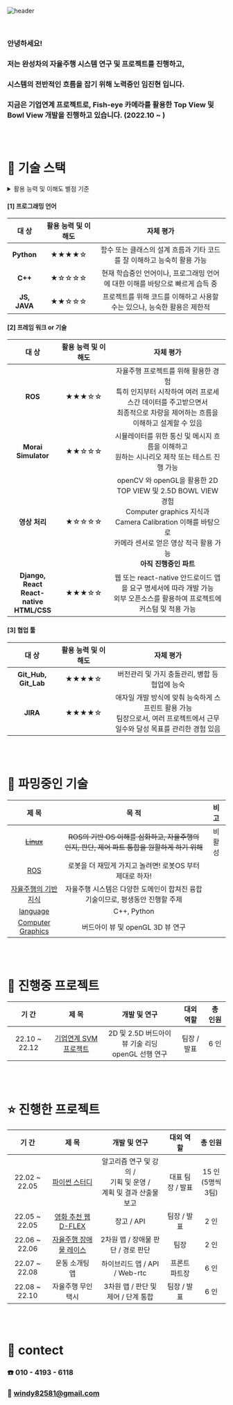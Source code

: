 ![header](https://capsule-render.vercel.app/api?type=rect&color=auto&height=130&section=header&text=welcome%20to%20진현's%20연구실&fontSize=50)

<br>

### 안녕하세요!

### 저는 완성차의 자율주행 시스템 연구 및 프로젝트를 진행하고,

### 시스템의 전반적인 흐름을 잡기 위해 노력중인 임진현 입니다. 

### 지금은 기업연계 프로젝트로, Fish-eye 카메라를 활용한 Top View 및 Bowl View 개발을 진행하고 있습니다. (2022.10 ~ )

<br>

<br>

# :hammer: 기술 스택

<details> <summary>활용 능력 및 이해도 별점 기준</summary>
<div>
★☆☆☆☆ : 기본적인 흐름을 알지만 주석이 있어야 내용 이해 가능
<br><br>
★★☆☆☆ : 주석 없이 코드를 이해 할 수 있고, 다른 이의 코드를 사용은 가능하나 자유로운 커스터마이징은 제한 
<br><br>
★★★☆☆ : 내부적인 동작 흐름 이해, 부분적으로 내가 주도적으로 사용 가능
<br><br>
★★★★☆ : 전체 흐름을 이해하고, 적극적인 활용 가능
<br><br>
★★★★★ : 아직 내 수준에선 정의하지 못함
</div>
</details>


#### [1] 프로그래밍 언어

|    대 상     | 활용 능력 및 이해도 |                          자체 평가                           |
| :----------: | :-----------------: | :----------------------------------------------------------: |
|  **Python**  |        ★★★★☆        | 함수 또는 클래스의 설계 흐름과 기타 코드를 잘 이해하고 능숙히 활용 가능 |
|   **C++**    |        ★☆☆☆☆        | 현재 학습중인 언어이나, 프로그래밍 언어에 대한 이해를 바탕으로 빠르게 습득 중 |
| **JS, JAVA** |        ★★☆☆☆        | 프로젝트를 위해 코드를 이해하고 사용할 수는 있으나, 능숙한 활용은 제한적 |

#### [2] 프레임 워크 or 기술

|                          대 상                          | 활용 능력 및 이해도 |                          자체 평가                           |
| :-----------------------------------------------------: | :-----------------: | :----------------------------------------------------------: |
|                         **ROS**                         |        ★★★☆☆        | 자율주행 프로젝트를 위해 활용한 경험<br />특히 인지부터 시작하여 여러 프로세스간 데이터를 주고받으면서 <br />최종적으로 차량을 제어하는 흐름을 이해하고 설계할 수 있음 |
|                   **Morai Simulator**                   |        ★★☆☆☆        | 시뮬레이터를 위한 통신 및 메시지 흐름을 이해하고<br />원하는 시나리오 제작 또는 테스트 진행 가능 |
|                      **영상 처리**                      |        ★☆☆☆☆        | openCV 와 openGL을 활용한 2D TOP VIEW 및 2.5D BOWL VIEW 경험<br />Computer graphics 지식과 Camera Calibration 이해를 바탕으로 <br />카메라 센서로 얻은 영상 적극 활용 가능 <br />**아직 진행중인 파트** |
| **Django, React** <br />**React-native<br /> HTML/CSS** |        ★★★☆☆        | 웹 또는 react-native 안드로이드 앱을 요구 명세서에 따라 개발 가능<br /> 외부 오픈소스를 활용하여 프로젝트에 커스텀 및 적용 가능 |

#### [3] 협업 툴

|        대 상         | 활용 능력 및 이해도 |                          자체 평가                           |
| :------------------: | :-----------------: | :----------------------------------------------------------: |
| **Git_Hub, Git_Lab** |        ★★★★☆        |        버전관리 및 가지 충돌관리, 병합 등 협업에 능숙        |
|       **JIRA**       |        ★★★★☆        | 애자일 개발 방식에 맞춰 능숙하게 스프린트 활용 가능<br />팀장으로서, 여러 프로젝트에서 근무일수와 달성 목표를 관리한 경험 있음 |

<br>

<br>

# :book: 파밍중인 기술

|                            제 목                             |                            목 적                             | 비 고  |
| :----------------------------------------------------------: | :----------------------------------------------------------: | :----: |
|        ~~[Linux](https://github.com/windy825/Linux)~~        | ~~ROS의 기반 OS 이해를 심화하고, 자율주행의 인지, 판단, 제어 파트 통합을 원활하게 하기 위해~~ | 비활성 |
|     [ROS](https://github.com/windy825/ROS-with-Solution)     |   로봇을 더 재밌게 가지고 놀려면! 로봇OS 부터 제대로 하자!   |        |
| [자율주행의 기반 지식](https://github.com/windy825/autonomous-driving-basics) | 자율주행 시스템은 다양한 도메인이 합쳐진 융합 기술이므로, 평생동안 진행할 주제 |        |
|       [language](https://github.com/windy825/language)       |                         C++, Python                          |        |
| [Computer Graphics](https://github.com/windy825/SVM/tree/master/Computer%20Graphics) |               버드아이 뷰 및 openGL 3D 뷰 연구               |        |

<br>

<br>

# :rocket: 진행중 프로젝트

|     기 간     |                          제 목                           |                      개발 및 연구                       |  대외 역할  | 총 인원 |
| :-----------: | :------------------------------------------------------: | :-----------------------------------------------------: | :---------: | :-----: |
| 22.10 ~ 22.12 | [기업연계 SVM 프로젝트](https://github.com/windy825/SVM) | 2D 및 2.5D 버드아이 뷰 기술 리딩<br /> openGL 선행 연구 | 팀장 / 발표 |  6 인   |

<br>

<br>

# :star: 진행한 프로젝트

|     기 간     |                            제 목                             |                         개발 및 연구                         |    대외 역할     |        총 인원         |
| :-----------: | :----------------------------------------------------------: | :----------------------------------------------------------: | :--------------: | :--------------------: |
| 22.02 ~ 22.05 |  [파이썬 스터디](https://github.com/windy825/Python_study)   | 알고리즘 연구 및 강의 / <br />기획 및 운영 / <br />계획 및 결과 산출물 보고 | 대표 팀장 / 발표 | 15 인<br />(5명씩 3팀) |
| 22.05 ~ 22.05 |  [영화 추천 웹 D-FLEX](https://github.com/windy825/D-FLEX)   |                          장고 / API                          |   팀장 / 발표    |          2 인          |
| 22.06 ~ 22.06 | [자율주행 장애물 레이스](https://github.com/windy825/Airsim-car-driving-Project) |              2차원 맵 / 장애물 판단 / 경로 판단              |       팀장       |          2 인          |
| 22.07 ~ 22.08 |                        운동 소개팅 앱                        |                하이브리드 앱 / API / Web-rtc                 |  프론트 파트장   |          6 인          |
| 22.08 ~ 22.10 |                      자율주행 무인 택시                      |             3차원 맵 / 판단 및 제어  / 단계 통합             |   팀장 / 발표    |          6 인          |

<br>

<br>


# :car: contect

### **:phone: 010 - 4193 - 6118**

### **:email: windy82581@gmail.com**
